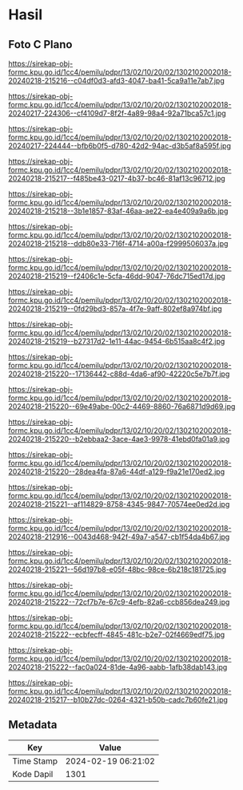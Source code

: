 # Hasil

## Foto C Plano

https://sirekap-obj-formc.kpu.go.id/1cc4/pemilu/pdpr/13/02/10/20/02/1302102002018-20240218-215216--c04df0d3-afd3-4047-ba41-5ca9a11e7ab7.jpg

https://sirekap-obj-formc.kpu.go.id/1cc4/pemilu/pdpr/13/02/10/20/02/1302102002018-20240217-224306--cf4109d7-8f2f-4a89-98a4-92a71bca57c1.jpg

https://sirekap-obj-formc.kpu.go.id/1cc4/pemilu/pdpr/13/02/10/20/02/1302102002018-20240217-224444--bfb6b0f5-d780-42d2-94ac-d3b5af8a595f.jpg

https://sirekap-obj-formc.kpu.go.id/1cc4/pemilu/pdpr/13/02/10/20/02/1302102002018-20240218-215217--f485be43-0217-4b37-bc46-81af13c96712.jpg

https://sirekap-obj-formc.kpu.go.id/1cc4/pemilu/pdpr/13/02/10/20/02/1302102002018-20240218-215218--3b1e1857-83af-46aa-ae22-ea4e409a9a6b.jpg

https://sirekap-obj-formc.kpu.go.id/1cc4/pemilu/pdpr/13/02/10/20/02/1302102002018-20240218-215218--ddb80e33-716f-4714-a00a-f2999506037a.jpg

https://sirekap-obj-formc.kpu.go.id/1cc4/pemilu/pdpr/13/02/10/20/02/1302102002018-20240218-215219--f2406c1e-5cfa-46dd-9047-76dc715ed17d.jpg

https://sirekap-obj-formc.kpu.go.id/1cc4/pemilu/pdpr/13/02/10/20/02/1302102002018-20240218-215219--0fd29bd3-857a-4f7e-9aff-802ef8a974bf.jpg

https://sirekap-obj-formc.kpu.go.id/1cc4/pemilu/pdpr/13/02/10/20/02/1302102002018-20240218-215219--b27317d2-1e11-44ac-9454-6b515aa8c4f2.jpg

https://sirekap-obj-formc.kpu.go.id/1cc4/pemilu/pdpr/13/02/10/20/02/1302102002018-20240218-215220--17136442-c88d-4da6-af90-42220c5e7b7f.jpg

https://sirekap-obj-formc.kpu.go.id/1cc4/pemilu/pdpr/13/02/10/20/02/1302102002018-20240218-215220--69e49abe-00c2-4469-8860-76a6871d9d69.jpg

https://sirekap-obj-formc.kpu.go.id/1cc4/pemilu/pdpr/13/02/10/20/02/1302102002018-20240218-215220--b2ebbaa2-3ace-4ae3-9978-41ebd0fa01a9.jpg

https://sirekap-obj-formc.kpu.go.id/1cc4/pemilu/pdpr/13/02/10/20/02/1302102002018-20240218-215220--28dea4fa-87a6-44df-a129-f9a21e170ed2.jpg

https://sirekap-obj-formc.kpu.go.id/1cc4/pemilu/pdpr/13/02/10/20/02/1302102002018-20240218-215221--af114829-8758-4345-9847-70574ee0ed2d.jpg

https://sirekap-obj-formc.kpu.go.id/1cc4/pemilu/pdpr/13/02/10/20/02/1302102002018-20240218-212916--0043d468-942f-49a7-a547-cb1f54da4b67.jpg

https://sirekap-obj-formc.kpu.go.id/1cc4/pemilu/pdpr/13/02/10/20/02/1302102002018-20240218-215221--56d197b8-e05f-48bc-98ce-6b218c181725.jpg

https://sirekap-obj-formc.kpu.go.id/1cc4/pemilu/pdpr/13/02/10/20/02/1302102002018-20240218-215222--72cf7b7e-67c9-4efb-82a6-ccb856dea249.jpg

https://sirekap-obj-formc.kpu.go.id/1cc4/pemilu/pdpr/13/02/10/20/02/1302102002018-20240218-215222--ecbfecff-4845-481c-b2e7-02f4669edf75.jpg

https://sirekap-obj-formc.kpu.go.id/1cc4/pemilu/pdpr/13/02/10/20/02/1302102002018-20240218-215222--fac0a024-81de-4a96-aabb-1afb38dab143.jpg

https://sirekap-obj-formc.kpu.go.id/1cc4/pemilu/pdpr/13/02/10/20/02/1302102002018-20240218-215217--b10b27dc-0264-4321-b50b-cadc7b60fe21.jpg


## Metadata

| Key        | Value               |
| ---------- | ------------------- |
| Time Stamp | 2024-02-19 06:21:02 |
| Kode Dapil | 1301                |



